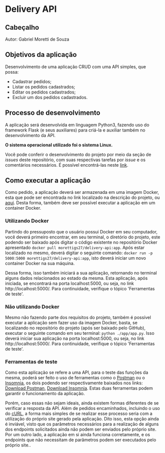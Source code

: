 # Delivery API

## Cabeçalho

Autor: Gabriel Moretti de Souza

## Objetivos da aplicação

Desenvolvimento de uma aplicação CRUD com uma API simples, que possa:

* Cadastrar pedidos;
* Listar os pedidos cadastrados;
* Editar os pedidos cadastrados;
* Excluir um dos pedidos cadastrados.

## Processo de desenvolvimento

A aplicação será desenvolvida em linguagem Python3, fazendo uso do framework Flask (e seus auxiliares) para criá-la e auxiliar também no desenvolvimento da API.

**O sistema operacional utilizado foi o sistema Linux.**

Você pode conferir o desenvolvimento do projeto por meio da seção de _issues_ deste repositório, com suas respectivas tarefas por _issue_ e os comentários necessários. É possível encontrá-las neste [link](https://github.com/MorettiGS/delivery-api/issues?q=is%3Aissue+is%3Aclosed+sort%3Acreated-asc).

## Como executar a aplicação

Como pedido, a aplicação deverá ser armazenada em uma imagem Docker, esta que pode ser encontrada no link localizado na descrição do projeto, ou [aqui](https://hub.docker.com/repository/docker/morettigs27/delivery-api/tags?page=1&ordering=last_updated). Desta forma, também deve ser possível executar a aplicação em um container Docker.

### Utilizando Docker

Partindo do pressuposto que o usuário possui Docker em seu computador, você deverá primeiro encontrar, em seu terminal, o diretório do projeto, este podendo ser baixado após digitar o código existente no repositório Docker apresentado `docker pull morettigs27/delivery-api:app`. Após estar localizado no mesmo, deverá digitar o seguinte comando: `docker run -p 5000:5000 morettigs27/delivery-api:app`, isto deverá iniciar um novo container Docker na sua máquina.

Dessa forma, isso também iniciará a sua aplicação, retornando no terminal alguns dados relacionados ao estado da mesma. Esta aplicação, após iniciada, se encontrará na porta localhost:5000, ou seja, no link http://localhost:5000/. Para continuidade, verifique o tópico 'Ferramentas de teste'.

### Não utilizando Docker

Mesmo não fazendo parte dos requisitos do projeto, também é possível executar a aplicação sem fazer uso da imagem Docker, basta, se localizando no repositório do projeto (após ser baixado pelo GitHub), executar o seguinte comando em seu terminal: `python ./app/app.py`. Isso deverá iniciar sua aplicação na porta localhost:5000, ou seja, no link http://localhost:5000/. Para continuidade, verifique o tópico 'Ferramentas de teste'.

### Ferramentas de teste

Como esta aplicação se refere a uma API, para o teste das funções da mesma, poderá ser feito o uso de ferramentas como o [Postman](https://www.postman.com/) ou o [Insomnia](https://insomnia.rest/), os dois podendo ser respectivamente baixados nos links: [Download Postman](https://www.postman.com/downloads/), [Download Insomnia](https://insomnia.rest/download). Estas duas ferramentas podem garantir o funcionamento da aplicação.

Porém, caso essas não sejam ideais, ainda existem formas diferentes de se verificar a resposta da API. Além de pedidos encaminhados, incluindo o uso do [cURL](https://curl.se/), a forma mais simples de se realizar esse processo seria com a utilização do próprio site gerado pela aplicação. Dito isso, esta opção ainda é inviável, visto que os parâmetros necessários para a realização de alguns dos endpoints solicitados ainda não podem ser enviados pelo próprio site. Por um outro lado, a aplicação em si ainda funciona corretamente, e os endpoints que não necessitam de parâmetros podem ser executados pelo próprio site..

